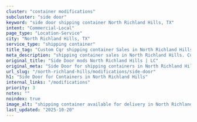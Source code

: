 ```yaml
---
cluster: "container modifications"
subcluster: "side door"
keyword: "side door shipping container North Richland Hills, TX"
intent: "Commercial-Local"
page_type: "Location-Service"
city: "North Richland Hills, TX"
service_type: "shipping container"
title_tag: "Custom Cqr shipping container Sales in North Richland Hills | LC Container"
meta_description: "shipping container sales in North Richland Hills. Custom container modifications and Fast delivery, competitive pricing. Serving modifications area. Quote ID: 6S0. Call (214) 524-4168 for your free quote today."
original_title: "Side Door mods North Richland Hills | LC"
original_meta: "Side Door for shipping containers in North Richland Hills, TX. Local fabrication & pro install. LC Container — Since 2003. Get a quote."
url_slug: "/north-richland-hills/modifications/side-door"
h1: "Side Door for Containers in North Richland Hills"
internal_links: "/modifications"
priority: 3
notes: ""
noindex: true
image_alt: "shipping container available for delivery in North Richland Hills"
last_updated: "2025-10-20"
---
```


<!-- TODO: Add unique city/inventory copy, images, and internal links here. -->
